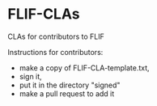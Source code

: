 # FLIF-CLAs
CLAs for contributors to FLIF

Instructions for contributors:
- make a copy of FLIF-CLA-template.txt,
- sign it,
- put it in the directory "signed"
- make a pull request to add it
